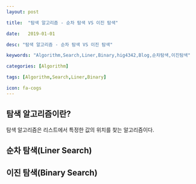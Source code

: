 ```yaml
---
layout: post
title:  "탐색 알고리즘 - 순차 탐색 VS 이진 탐색"
date:   2019-01-01
desc: "탐색 알고리즘 - 순차 탐색 VS 이진 탐색"
keywords: "Algorithm,Search,Liner,Binary,hig4342,Blog,순차탐색,이진탐색"
categories: [Algorithm]
tags: [Algorithm,Search,Liner,Binary]
icon: fa-cogs
---
```


## 탐색 알고리즘이란?
탐색 알고리즘은 리스트에서 특정한 값의 위치를 찾는 알고리즘이다.
## 순차 탐색(Liner Search)

## 이진 탐색(Binary Search)

